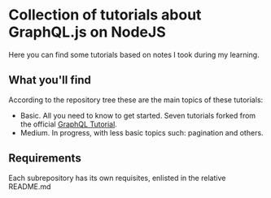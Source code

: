 # Collection of tutorials about GraphQL.js on NodeJS
Here you can find some tutorials based on notes I took during my learning.

## What you'll find
According to the repository tree these are the main topics of these tutorials:
 * Basic. All you  need to know to get started. Seven tutorials forked from the official [GraphQL Tutorial](https://graphql.org/graphql-js/).
 * Medium. In progress, with less basic topics such: pagination and others.

## Requirements
Each subrepository has its own requisites, enlisted in the relative README.md


